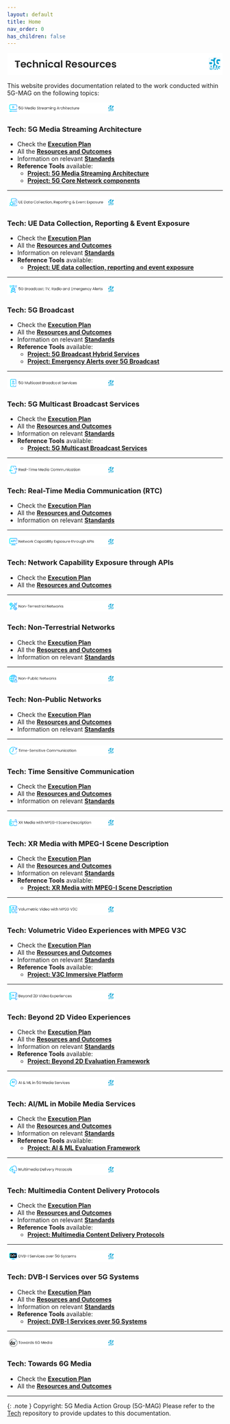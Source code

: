 ```yaml
---
layout: default
title: Home
nav_order: 0
has_children: false
---
```


<img src="./assets/images/Banner_Tech.png" > 

This website provides documentation related to the work conducted within 5G-MAG on the following topics:

<img src="./assets/images/Banner_5GMS.png" width="50%" /> 

### Tech: 5G Media Streaming Architecture
* Check the [**Execution Plan**](https://github.com/orgs/5G-MAG/projects/44/views/9)
* All the [**Resources and Outcomes**](./pages/5g-media-streaming.html)
* Information on relevant [**Standards**](https://5g-mag.github.io/Standards/pages/5g-media-streaming.html)
* **Reference Tools** available:
   * [**Project: 5G Media Streaming Architecture**](https://5g-mag.github.io/Getting-Started/pages/5g-media-streaming/)
   * [**Project: 5G Core Network components**](https://5g-mag.github.io/Getting-Started/pages/5g-core-network-components/)

---

<img src="./assets/images/Banner_UEDC.png" width="50%" /> 

### Tech: UE Data Collection, Reporting & Event Exposure
* Check the [**Execution Plan**](https://github.com/orgs/5G-MAG/projects/44/views/21)
* All the [**Resources and Outcomes**](./pages/data-collection-event-exposure.html)
* Information on relevant [**Standards**](https://5g-mag.github.io/Standards/pages/data-collection-event-exposure.html)
* **Reference Tools** available:
   * [**Project: UE data collection, reporting and event exposure**](https://5g-mag.github.io/Getting-Started/pages/ue-data-collection-reporting-exposure/)

---

<img src="./assets/images/Banner_5GBC.png" width="50%" /> 

### Tech: 5G Broadcast
* Check the [**Execution Plan**](https://github.com/orgs/5G-MAG/projects/44/views/10)
* All the [**Resources and Outcomes**](./pages/lte-based-5g-broadcast.html)
* Information on relevant [**Standards**](https://5g-mag.github.io/Standards/pages/lte-based-5g-broadcast.html)
* **Reference Tools** available:
    * [**Project: 5G Broadcast Hybrid Services**](https://5g-mag.github.io/Getting-Started/pages/lte-based-5g-broadcast/)
    * [**Project: Emergency Alerts over 5G Broadcast**](https://5g-mag.github.io/Getting-Started/pages/emergency-alerts/)

---

<img src="./assets/images/Banner_5MBS.png" width="50%" /> 

### Tech: 5G Multicast Broadcast Services
* Check the [**Execution Plan**](https://github.com/orgs/5G-MAG/projects/44/views/7)
* All the [**Resources and Outcomes**](./pages/5g-multicast-broadcast-services.html)
* Information on relevant [**Standards**](https://5g-mag.github.io/Standards/pages/5g-multicast-broadcast-services.html)
* **Reference Tools** available:
    * [**Project: 5G Multicast Broadcast Services**](https://5g-mag.github.io/Getting-Started/pages/5g-multicast-broadcast-services/)

---

<img src="./assets/images/Banner_RTC.png" width="50%" /> 

### Tech: Real-Time Media Communication (RTC)
* Check the [**Execution Plan**](https://github.com/orgs/5G-MAG/projects/44/views/19)
* All the [**Resources and Outcomes**](./pages/rtc.html)
* Information on relevant [**Standards**](https://5g-mag.github.io/Standards/pages/rtc.html)

---

<img src="./assets/images/Banner_API.png" width="50%" /> 

### Tech: Network Capability Exposure through APIs
* Check the [**Execution Plan**](https://github.com/orgs/5G-MAG/projects/44/views/8)
* All the [**Resources and Outcomes**](./pages/network_apis.html)

---

<img src="./assets/images/Banner_NTN.png" width="50%" /> 

### Tech: Non-Terrestrial Networks
* Check the [**Execution Plan**](https://github.com/orgs/5G-MAG/projects/44/views/6)
* All the [**Resources and Outcomes**](./pages/ntn.html)
* Information on relevant [**Standards**](https://5g-mag.github.io/Standards/pages/ntn.html)

---

<img src="./assets/images/Banner_NPN.png" width="50%" /> 

### Tech: Non-Public Networks
* Check the [**Execution Plan**](https://github.com/orgs/5G-MAG/projects/44/views/11)
* All the [**Resources and Outcomes**](./pages/npn.html)
* Information on relevant [**Standards**](https://5g-mag.github.io/Standards/pages/npn.html)

---

<img src="./assets/images/Banner_TSC.png" width="50%" /> 

### Tech: Time Sensitive Communication
* Check the [**Execution Plan**](https://github.com/orgs/5G-MAG/projects/44/views/12)
* All the [**Resources and Outcomes**](./pages/tsc.html)
* Information on relevant [**Standards**](https://5g-mag.github.io/Standards/pages/tsc.html)

---

<img src="./assets/images/Banner_XR.png" width="50%" /> 

### Tech: XR Media with MPEG-I Scene Description
* Check the [**Execution Plan**](https://github.com/orgs/5G-MAG/projects/44/views/13)
* All the [**Resources and Outcomes**](./pages/xr.html)
* Information on relevant [**Standards**](https://5g-mag.github.io/Standards/pages/xr.html)
* **Reference Tools** available:
   * [**Project: XR Media with MPEG-I Scene Description**](https://5g-mag.github.io/Getting-Started/pages/xr-media-integration-in-5g/)

---

<img src="./assets/images/Banner_V3C.png" width="50%" /> 

### Tech: Volumetric Video Experiences with MPEG V3C
* Check the [**Execution Plan**](https://github.com/orgs/5G-MAG/projects/44/views/18)
* All the [**Resources and Outcomes**](./pages/volumetric-video.html)
* Information on relevant [**Standards**](https://5g-mag.github.io/Standards/pages/volumetric-video.html)
* **Reference Tools** available:
   * [**Project: V3C Immersive Platform**](https://5g-mag.github.io/Getting-Started/pages/v3c-immersive-platform/)

---

<img src="./assets/images/Banner_B2D.png" width="50%" /> 

### Tech: Beyond 2D Video Experiences
* Check the [**Execution Plan**](https://github.com/orgs/5G-MAG/projects/44/views/15)
* All the [**Resources and Outcomes**](./pages/beyond2d.html)
* Information on relevant [**Standards**](https://5g-mag.github.io/Standards/pages/beyond2d.html)
* **Reference Tools** available:
   * [**Project: Beyond 2D Evaluation Framework**](https://5g-mag.github.io/Getting-Started/pages/beyond-2d-evaluation-framework/)

---

<img src="./assets/images/Banner_AIML.png" width="50%" /> 

### Tech: AI/ML in Mobile Media Services
* Check the [**Execution Plan**](https://github.com/orgs/5G-MAG/projects/44/views/16)
* All the [**Resources and Outcomes**](./pages/aiml.html)
* Information on relevant [**Standards**](https://5g-mag.github.io/Standards/pages/aiml.html)
* **Reference Tools** available:
   * [**Project: AI & ML Evaluation Framework**](https://5g-mag.github.io/Getting-Started/pages/ai-ml-evaluation-framework/)

---

<img src="./assets/images/Banner_MD.png" width="50%" /> 

### Tech: Multimedia Content Delivery Protocols
* Check the [**Execution Plan**](https://github.com/orgs/5G-MAG/projects/44/views/22)
* All the [**Resources and Outcomes**](./pages/multimedia-content-delivery.html)
* Information on relevant [**Standards**](https://5g-mag.github.io/Standards/pages/multimedia-content-delivery.html)
* **Reference Tools** available:
   * [**Project: Multimedia Content Delivery Protocols**](https://5g-mag.github.io/Getting-Started/pages/multimedia-content-delivery/)

---

<img src="./assets/images/Banner_DVBI.png" width="50%" /> 

### Tech: DVB-I Services over 5G Systems
* Check the [**Execution Plan**](https://github.com/orgs/5G-MAG/projects/44/views/17)
* All the [**Resources and Outcomes**](./pages/dvb-i-5g.html)
* Information on relevant [**Standards**](https://5g-mag.github.io/Standards/pages/dvb-i-5g.html)
* **Reference Tools** available:
   * [**Project: DVB-I Services over 5G Systems**](https://5g-mag.github.io/Getting-Started/pages/dvbi-over-5g/)

---

<img src="./assets/images/Banner_6G.png" width="50%" /> 

### Tech: Towards 6G Media
* Check the [**Execution Plan**](https://github.com/orgs/5G-MAG/projects/44/views/20)
* All the [**Resources and Outcomes**](./pages/6g.html)

---

{: .note }
Copyright: 5G Media Action Group (5G-MAG)
Please refer to the [Tech](https://github.com/5G-MAG/Tech/tree/main/pages) repository to provide updates to this documentation.
